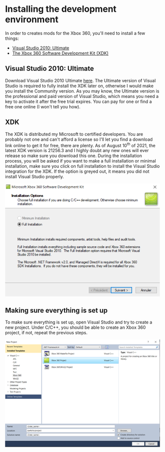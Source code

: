 # Installing the development environment
In order to creates mods for the Xbox 360, you'll need to install a few things:
- [Visual Studio 2010: Ultimate](#visual-studio-2010-ultimate)
- [The Xbox 360 Software Development Kit (XDK)](#xdk)

## Visual Studio 2010: Ultimate
Download Visual Studio 2010 Ultimate [here](https://my.visualstudio.com/Downloads?q=2010-ultimate). The Ultimate version of Visual Studio is required to fully install the XDK later on, otherwise I would make you install the Community version. As you may know, the Ultimate version is the professional and paid version of Visual Studio, which means you need a key to activate it after the free trial expires. You can pay for one or find a free one online (I won't tell you how).

## XDK
The XDK is distributed my Microsoft to certified developers. You are probably not one and can't afford a license so I'll let you find a download link online to get it for free, there are plenty. As of August 10<sup>th</sup> of 2021, the latest XDK version is 21256.3 and I highly doubt any new ones will ever release so make sure you download this one.
During the installation process, you will be asked if you want to make a full installation or minimal installation, make sure you click on full installation to install the Visual Studio integration for the XDK. If the option is greyed out, it means you did not install Visual Studio properly.

<img src="../Resources/Screenshots/xdk-install-prompt.png" alt="XDK Installation"/>

## Making sure everything is set up
To make sure everything is set up, open Visual Studio and try to create a new project. Under C/C++, you should be able to create an Xbox 360 project, if not, repeat the previous steps.

<img src="../Resources/Screenshots/vs-create-project.png" alt="Visual Studio Xbox 360 Project"/>
